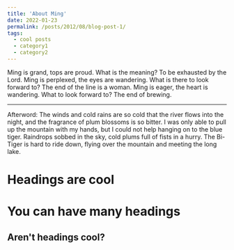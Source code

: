 ```yaml
---
title: 'About Ming'
date: 2022-01-23
permalink: /posts/2012/08/blog-post-1/
tags:
  - cool posts
  - category1
  - category2
---
```


Ming is grand, tops are proud. What is the meaning? To be exhausted by the Lord.
Ming is perplexed, the eyes are wandering. What is there to look forward to? The end of the line is a woman.
Ming is eager, the heart is wandering. What to look forward to? The end of brewing.
***
Afterword: The winds and cold rains are so cold that the river flows into the night, and the fragrance of plum blossoms is so bitter. I was only able to pull up the mountain with my hands, but I could not help hanging on to the blue tiger. Raindrops sobbed in the sky, cold plums full of fists in a hurry. The Bi-Tiger is hard to ride down, flying over the mountain and meeting the long lake.

Headings are cool
======

You can have many headings
======

Aren't headings cool?
------
